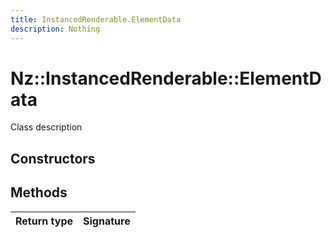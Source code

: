 ```yaml
---
title: InstancedRenderable.ElementData
description: Nothing
---
```


# Nz::InstancedRenderable::ElementData

Class description

## Constructors


## Methods

| Return type | Signature |
| ----------- | --------- |
